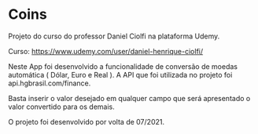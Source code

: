 # Coins

Projeto do curso do professor Daniel Ciolfi na plataforma Udemy.

Curso: https://www.udemy.com/user/daniel-henrique-ciolfi/

Neste App foi desenvolvido a funcionalidade de conversão de moedas automática ( Dólar, Euro e Real ). A API que foi utilizada no projeto foi api.hgbrasil.com/finance.

Basta inserir o valor desejado em qualquer campo que será apresentado o valor convertido para os demais.

O projeto foi desenvolvido por volta de 07/2021.
